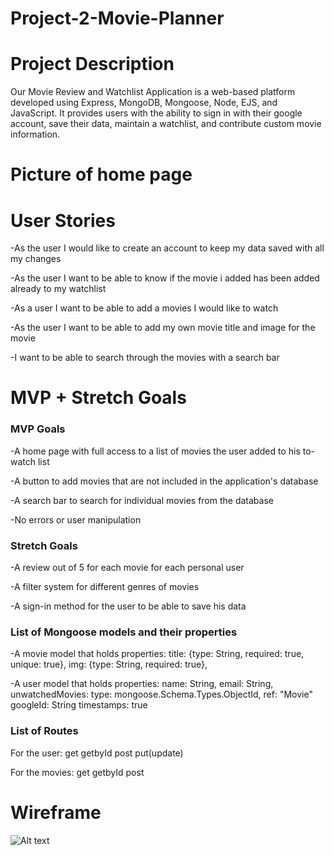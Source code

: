# Project-2-Movie-Planner

# Project Description 
Our Movie Review and Watchlist Application is a web-based platform developed using Express, MongoDB, Mongoose, Node, EJS, and JavaScript. It provides users with the ability to sign in with their google account, save their data, maintain a watchlist, and contribute custom movie information.

# Picture of home page 



# User Stories 
-As the user I would like to create an account to keep my data saved with all my changes

-As the user I want to be able to know if the movie i added has been added already to my watchlist 

-As a user I want to be able to add a movies I would like to watch

-As the user I want to be able to add my own movie title and image for the movie 

-I want to be able to search through the movies with a search bar

# MVP + Stretch Goals 
### MVP Goals
-A home page with full access to a list of movies the user added to his to-watch list

-A button to add movies that are not included in the application's database

-A search bar to search for individual movies from the database 

-No errors or user manipulation 


### Stretch Goals
-A review out of 5 for each movie for each personal user 

-A filter system for different genres of movies

-A sign-in method for the user to be able to save his data 

### List of Mongoose models and their properties
-A movie model that holds properties: 
  title: {type: String, required: true, unique: true},
  img: {type: String, required: true},
   
-A user model that holds properties: 
    name: String,
    email: String,
    unwatchedMovies: 
    type: mongoose.Schema.Types.ObjectId,
    ref: "Movie"
    googleId: String
    timestamps: true

### List of Routes
For the user:
get
getbyId
post
put(update)

For the movies: 
get
getbyId
post


# Wireframe
![Alt text](project2_wireframe.png)

